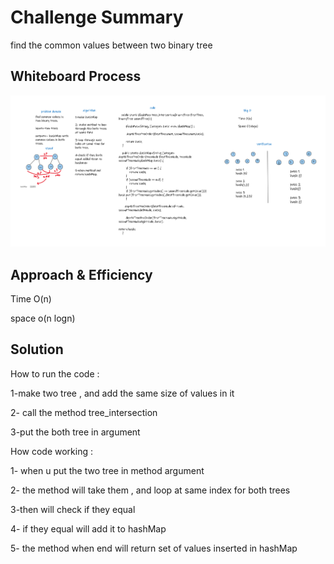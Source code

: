 # Challenge Summary
find the common values between two binary tree
## Whiteboard Process
<img src="./whiteboard.png"/>

## Approach & Efficiency
Time O(n)

space o(n logn)

## Solution
How to run the code :

1-make two tree , and add the same size of values in it 

2- call the method tree_intersection

3-put the both tree in argument 

How code working :
 
1- when u put the two tree in method argument 

2- the method will take them , and loop at same index for both trees 

3-then will check if they equal 

4- if they equal will add it to hashMap 

5- the method when end will return set of values inserted in hashMap